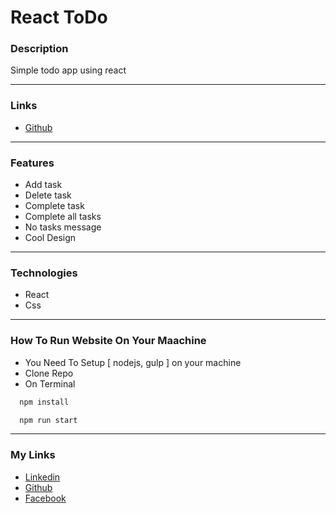 # React ToDo

### Description

Simple todo app using react

---

### Links

- [Github](https://github.com/Kmg11/React_ToDo "Github Repo")

---

### Features

- Add task
- Delete task
- Complete task
- Complete all tasks
- No tasks message
- Cool Design

---

### Technologies

- React
- Css

---

### How To Run Website On Your Maachine

- You Need To Setup [ nodejs, gulp ] on your machine
- Clone Repo
- On Terminal

```bash
  npm install
```

```bash
  npm run start
```

---

### My Links

- [Linkedin](https://www.linkedin.com/in/kirolos-mahfouz/)
- [Github](https://github.com/Kmg11)
- [Facebook](https://www.facebook.com/KirolosMahfouz/)
